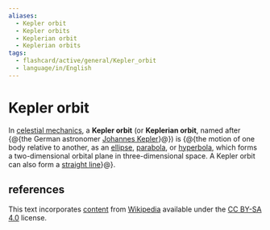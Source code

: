 ```yaml
---
aliases:
  - Kepler orbit
  - Kepler orbits
  - Keplerian orbit
  - Keplerian orbits
tags:
  - flashcard/active/general/Kepler_orbit
  - language/in/English
---
```


# Kepler orbit

In [celestial mechanics](celestial%20mechanics.md), a __Kepler orbit__ (or __Keplerian orbit__, named after {@{the German astronomer [Johannes Kepler](Johannes%20Kepler.md)}@}) is {@{the motion of one body relative to another, as an [ellipse](ellipse.md), [parabola](parabola.md), or [hyperbola](hyperbola.md), which forms a two-dimensional orbital plane in three-dimensional space. A Kepler orbit can also form a [straight line](line%20(geometry).md)}@}. <!--SR:!2025-03-12,176,310!2024-11-26,85,270-->

## references

This text incorporates [content](https://en.wikipedia.org/wiki/Kepler_orbit) from [Wikipedia](Wikipedia.md) available under the [CC BY-SA 4.0](https://creativecommons.org/licenses/by-sa/4.0/) license.
